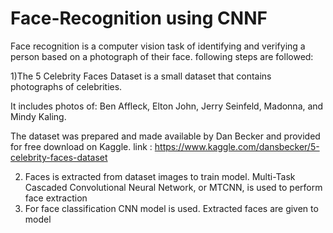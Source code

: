 # Face-Recognition using CNNF

Face recognition is a computer vision task of identifying and verifying a person based on a photograph of their face.
following steps are followed:


1)The 5 Celebrity Faces Dataset is a small dataset that contains photographs of celebrities.

It includes photos of: Ben Affleck, Elton John, Jerry Seinfeld, Madonna, and Mindy Kaling.

The dataset was prepared and made available by Dan Becker and provided for free download on Kaggle.
link : https://www.kaggle.com/dansbecker/5-celebrity-faces-dataset

2) Faces is extracted from dataset images to train model. Multi-Task Cascaded Convolutional Neural Network, or MTCNN, is used to perform face extraction 
3) For face classification CNN model is used. Extracted faces are given to model
